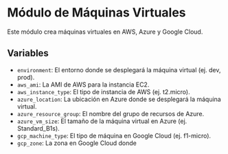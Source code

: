 # Módulo de Máquinas Virtuales

Este módulo crea máquinas virtuales en AWS, Azure y Google Cloud.

## Variables

- `environment`: El entorno donde se desplegará la máquina virtual (ej. dev, prod).
- `aws_ami`: La AMI de AWS para la instancia EC2.
- `aws_instance_type`: El tipo de instancia de AWS (ej. t2.micro).
- `azure_location`: La ubicación en Azure donde se desplegará la máquina virtual.
- `azure_resource_group`: El nombre del grupo de recursos de Azure.
- `azure_vm_size`: El tamaño de la máquina virtual en Azure (ej. Standard_B1s).
- `gcp_machine_type`: El tipo de máquina en Google Cloud (ej. f1-micro).
- `gcp_zone`: La zona en Google Cloud donde
